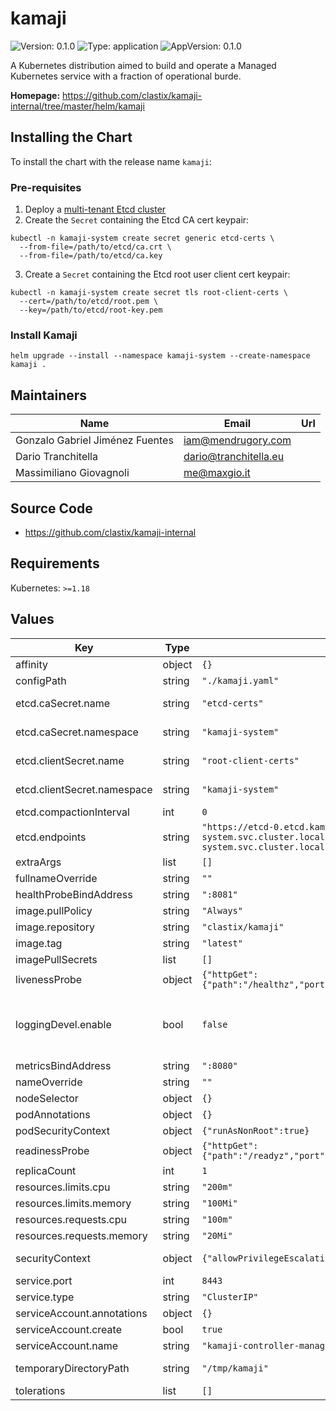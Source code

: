 # kamaji

![Version: 0.1.0](https://img.shields.io/badge/Version-0.1.0-informational?style=flat-square) ![Type: application](https://img.shields.io/badge/Type-application-informational?style=flat-square) ![AppVersion: 0.1.0](https://img.shields.io/badge/AppVersion-0.1.0-informational?style=flat-square)

A Kubernetes distribution aimed to build and operate a Managed Kubernetes service with a fraction of operational burde.

**Homepage:** <https://github.com/clastix/kamaji-internal/tree/master/helm/kamaji>

## Installing the Chart

To install the chart with the release name `kamaji`:

### Pre-requisites

1. Deploy a [multi-tenant Etcd cluster](https://github.com/clastix/kamaji-internal/blob/master/deploy/getting-started-with-kamaji.md#setup-internal-multi-tenant-etcd)
2. Create the `Secret` containing the Etcd CA cert keypair:

```
kubectl -n kamaji-system create secret generic etcd-certs \
  --from-file=/path/to/etcd/ca.crt \
  --from-file=/path/to/etcd/ca.key
```

3. Create a `Secret` containing the Etcd root user client cert keypair:

```
kubectl -n kamaji-system create secret tls root-client-certs \
  --cert=/path/to/etcd/root.pem \
  --key=/path/to/etcd/root-key.pem
```

### Install Kamaji

```console
helm upgrade --install --namespace kamaji-system --create-namespace kamaji .
```

## Maintainers

| Name | Email | Url |
| ---- | ------ | --- |
| Gonzalo Gabriel Jiménez Fuentes | <iam@mendrugory.com> |  |
| Dario Tranchitella | <dario@tranchitella.eu> |  |
| Massimiliano Giovagnoli | <me@maxgio.it> |  |

## Source Code

* <https://github.com/clastix/kamaji-internal>

## Requirements

Kubernetes: `>=1.18`

## Values

| Key | Type | Default | Description |
|-----|------|---------|-------------|
| affinity | object | `{}` | Kubernetes affinity rules to apply to Kamaji controller pods |
| configPath | string | `"./kamaji.yaml"` | Configuration file path alternative. (default "./kamaji.yaml") |
| etcd.caSecret.name | string | `"etcd-certs"` | Name of the secret which contains CA's certificate and private key. (default: "etcd-certs") |
| etcd.caSecret.namespace | string | `"kamaji-system"` | Namespace of the secret which contains CA's certificate and private key. (default: "kamaji") |
| etcd.clientSecret.name | string | `"root-client-certs"` | Name of the secret which contains ETCD client certificates. (default: "root-client-certs") |
| etcd.clientSecret.namespace | string | `"kamaji-system"` | Name of the namespace where the secret which contains ETCD client certificates is. (default: "kamaji") |
| etcd.compactionInterval | int | `0` | ETCD Compaction interval (e.g. "5m0s"). (default: "0" (disabled)) |
| etcd.endpoints | string | `"https://etcd-0.etcd.kamaji-system.svc.cluster.local:2379,https://etcd-1.etcd.kamaji-system.svc.cluster.local:2379,https://etcd-2.etcd.kamaji-system.svc.cluster.local:2379"` | (string) Comma-separated list of the endpoints of the etcd cluster's members. |
| extraArgs | list | `[]` | A list of extra arguments to add to the kamaji controller default ones |
| fullnameOverride | string | `""` |  |
| healthProbeBindAddress | string | `":8081"` | The address the probe endpoint binds to. (default ":8081") |
| image.pullPolicy | string | `"Always"` |  |
| image.repository | string | `"clastix/kamaji"` | The container image of the Kamaji controller. |
| image.tag | string | `"latest"` |  |
| imagePullSecrets | list | `[]` |  |
| livenessProbe | object | `{"httpGet":{"path":"/healthz","port":"healthcheck"},"initialDelaySeconds":15,"periodSeconds":20}` | The livenessProbe for the controller container |
| loggingDevel.enable | bool | `false` | (string) Development Mode defaults(encoder=consoleEncoder,logLevel=Debug,stackTraceLevel=Warn). Production Mode defaults(encoder=jsonEncoder,logLevel=Info,stackTraceLevel=Error) (default false) |
| metricsBindAddress | string | `":8080"` | (string) The address the metric endpoint binds to. (default ":8080") |
| nameOverride | string | `""` |  |
| nodeSelector | object | `{}` | Kubernetes node selector rules to schedule Kamaji controller |
| podAnnotations | object | `{}` | The annotations to apply to the Kamaji controller pods. |
| podSecurityContext | object | `{"runAsNonRoot":true}` | The securityContext to apply to the Kamaji controller pods. |
| readinessProbe | object | `{"httpGet":{"path":"/readyz","port":"healthcheck"},"initialDelaySeconds":5,"periodSeconds":10}` | The readinessProbe for the controller container |
| replicaCount | int | `1` | The number of the pod replicas for the Kamaji controller. |
| resources.limits.cpu | string | `"200m"` |  |
| resources.limits.memory | string | `"100Mi"` |  |
| resources.requests.cpu | string | `"100m"` |  |
| resources.requests.memory | string | `"20Mi"` |  |
| securityContext | object | `{"allowPrivilegeEscalation":false}` | The securityContext to apply to the Kamaji controller container only. It does not apply to the Kamaji RBAC proxy container. |
| service.port | int | `8443` |  |
| service.type | string | `"ClusterIP"` |  |
| serviceAccount.annotations | object | `{}` |  |
| serviceAccount.create | bool | `true` |  |
| serviceAccount.name | string | `"kamaji-controller-manager"` |  |
| temporaryDirectoryPath | string | `"/tmp/kamaji"` | Directory which will be used to work with temporary files. (default "/tmp/kamaji") |
| tolerations | list | `[]` | Kubernetes node taints that the Kamaji controller pods would tolerate |
